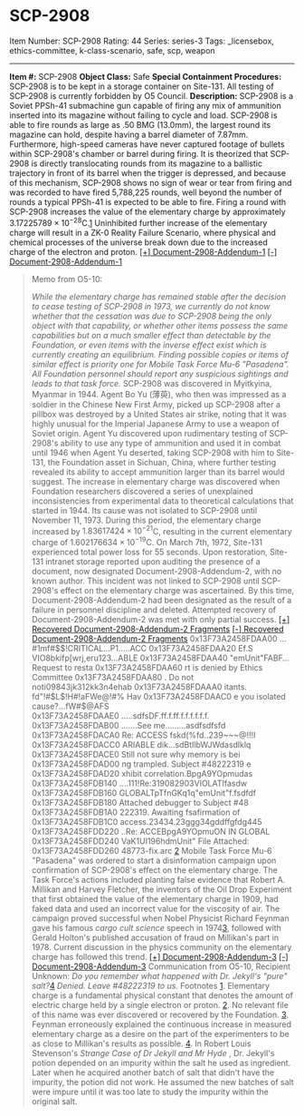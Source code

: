 # SCP-2908
Item Number: SCP-2908
Rating: 44
Series: series-3
Tags: _licensebox, ethics-committee, k-class-scenario, safe, scp, weapon

---

**Item #:** SCP-2908
**Object Class:** Safe
**Special Containment Procedures:** SCP-2908 is to be kept in a storage container on Site-131. All testing of SCP-2908 is currently forbidden by O5 Council.
**Description:** SCP-2908 is a Soviet PPSh-41 submachine gun capable of firing any mix of ammunition inserted into its magazine without failing to cycle and load. SCP-2908 is able to fire rounds as large as .50 BMG (13.0mm), the largest round its magazine can hold, despite having a barrel diameter of 7.87mm. Furthermore, high-speed cameras have never captured footage of bullets within SCP-2908's chamber or barrel during firing. It is theorized that SCP-2908 is directly translocating rounds from its magazine to a ballistic trajectory in front of its barrel when the trigger is depressed, and because of this mechanism, SCP-2908 shows no sign of wear or tear from firing and was recorded to have fired 5,788,225 rounds, well beyond the number of rounds a typical PPSh-41 is expected to be able to fire.
Firing a round with SCP-2908 increases the value of the elementary charge by approximately $3.17225789×10^{−28 }$C.[1](javascript:;) Uninhibited further increase of the elementary charge will result in a ZK-0 Reality Failure Scenario, where physical and chemical processes of the universe break down due to the increased charge of the electron and proton.
[[+] Document-2908-Addendum-1](javascript:;)
[[-] Document-2908-Addendum-1](javascript:;)
> Memo from O5-10:  
>    
>  _While the elementary charge has remained stable after the decision to cease testing of SCP-2908 in 1973, we currently do not know whether that the cessation was due to SCP-2908 being the only object with that capability, or whether other items possess the same capabilities but on a much smaller effect than detectable by the Foundation, or even items with the inverse effect exist which is currently creating an equilibrium. Finding possible copies or items of similar effect is priority one for Mobile Task Force Mu-6 "Pasadena". All Foundation personnel should report any suspicious sightings and leads to that task force._
SCP-2908 was discovered in Myitkyina, Myanmar in 1944. Agent Bo Yu (薄萸), who then was impressed as a soldier in the Chinese New First Army, picked up SCP-2908 after a pillbox was destroyed by a United States air strike, noting that it was highly unusual for the Imperial Japanese Army to use a weapon of Soviet origin. Agent Yu discovered upon rudimentary testing of SCP-2908's ability to use any type of ammunition and used it in combat until 1946 when Agent Yu deserted, taking SCP-2908 with him to Site-131, the Foundation asset in Sichuan, China, where further testing revealed its ability to accept ammunition larger than its barrel would suggest.
The increase in elementary charge was discovered when Foundation researchers discovered a series of unexplained inconsistencies from experimental data to theoretical calculations that started in 1944. Its cause was not isolated to SCP-2908 until November 11, 1973. During this period, the elementary charge increased by $1.83617424×10^{−21 }$C, resulting in the current elementary charge of $1.602176634×10^{−19 }$C.
On March 7th, 1972, Site-131 experienced total power loss for 55 seconds. Upon restoration, Site-131 intranet storage reported upon auditing the presence of a document, now designated Document-2908-Addendum-2, with no known author. This incident was not linked to SCP-2908 until SCP-2908's effect on the elementary charge was ascertained. By this time, Document-2908-Addendum-2 had been designated as the result of a failure in personnel discipline and deleted. Attempted recovery of Document-2908-Addendum-2 was met with only partial success.
[[+] Recovered Document-2908-Addendum-2 Fragments](javascript:;)
[[-] Recovered Document-2908-Addendum-2 Fragments](javascript:;)
> 0x13F73A2458FDAA00 …#1mf#$$!CRITICAL…P1…..ACC  
>  0x13F73A2458FDAA20 Ef.S VIO8bkifp[wrj,eru123…ABLE  
>  0x13F73A2458FDAA40 "emUnit"FABF…Request to resta  
>  0x13F73A2458FDAA60 rt is denied by Ethics Committee  
>  0x13F73A2458FDAA80 . Do not noti09843jk312kk3n4ehab  
>  0x13F73A2458FDAAA0 itants. fd"!#$L$!H#!aFWe@!#% Hav  
>  0x13F73A2458FDAAC0 e you isolated cause?…fW#$@AFS  
>  0x13F73A2458FDAAE0 …..sdfsDF.ff.f.ff.f.f.f.f.f.f.  
>  0x13F73A2458FDAB00 …….See me………asdfsdfsfd
> 0x13F73A2458FDACA0 Re: ACCESS fskd(%fd..239~~~@!!!I  
>  0x13F73A2458FDACC0 ARIABLE dik…sdBtIlbWJWdasdlklq  
>  0x13F73A2458FDACE0 Still not sure why memory is bei  
>  0x13F73A2458FDAD00 ng trampled. Subject #48222319 e  
>  0x13F73A2458FDAD20 xhibit correlation.BpgA9YOpmudas
> 0x13F73A2458FDB140 ….111!Re:319082903VIOLATIfasdw  
>  0x13F73A2458FDB160 GLOBALTpTfnGKq1q"emUnit"f.fsdfdf  
>  0x13F73A2458FDB180 Attached debugger to Subject #48  
>  0x13F73A2458FDB1A0 222319. Awaiting fsafirmation of  
>  0x13F73A2458FDB1C0 access.23434.23ggg34gddffgfdg445
> 0x13F73A2458FDD220 ..Re: ACCEBpgA9YOpmuON IN GLOBAL  
>  0x13F73A2458FDD240 VaK1UI196hdmUnit" File Attached:  
>  0x13F73A2458FDD260 48773-fix.arc <EOF>[2](javascript:;)
Mobile Task Force Mu-6 "Pasadena" was ordered to start a disinformation campaign upon confirmation of SCP-2908's effect on the elementary charge. The Task Force's actions included planting false evidence that Robert A. Millikan and Harvey Fletcher, the inventors of the Oil Drop Experiment that first obtained the value of the elementary charge in 1909, had faked data and used an incorrect value for the viscosity of air. The campaign proved successful when Nobel Physicist Richard Feynman gave his famous _cargo cult science_ speech in 1974[3](javascript:;), followed with Gerald Holton's published accusation of fraud on Millikan's part in 1978. Current discussion in the physics community on the elementary charge has followed this trend.
[[+] Document-2908-Addendum-3](javascript:;)
[[-] Document-2908-Addendum-3](javascript:;)
> Communication from O5-10, Recipient Unknown:
> _Do you remember what happened with Dr. Jekyll's "pure" salt?_[4](javascript:;)
> _Denied. Leave #48222319 to us._
Footnotes
[1](javascript:;). Elementary charge is a fundamental physical constant that denotes the amount of electric charge held by a single electron or proton.
[2](javascript:;). No relevant file of this name was ever discovered or recovered by the Foundation.
[3](javascript:;). Feynman erroneously explained the continuous increase in measured elementary charge as a desire on the part of the experimenters to be as close to Millikan's results as possible.
[4](javascript:;). In Robert Louis Stevenson's _Strange Case of Dr Jekyll and Mr Hyde_ , Dr. Jekyll's potion depended on an impurity within the salt he used as ingredient. Later when he acquired another batch of salt that didn't have the impurity, the potion did not work. He assumed the new batches of salt were impure until it was too late to study the impurity within the original salt.
